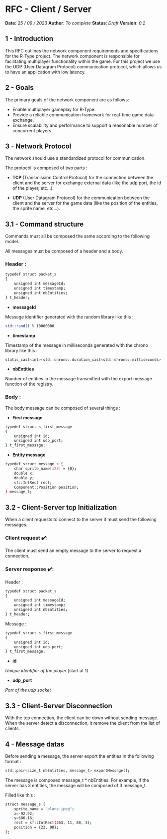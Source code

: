 # RFC - Client / Server

**Date:** *25 / 09 / 2023*
**Author**: *To complete*
**Status**: *Draft*
**Version:** *0.2*

## 1 - Introduction

This RFC outlines the network component requirements and specifications for the R-Type project. The network component is responsible for facilitating multiplayer functionality within the game.  For this project we use the UDP (User Datagram Protocol) communication protocol, which allows us to have an application with low latency.

## 2 - Goals

The primary goals of the network component are as follows:

- Enable multiplayer gameplay for R-Type.
- Provide a reliable communication framework for real-time game data exchange.
- Ensure scalability and performance to support a reasonable number of concurrent players.

## 3 - Network Protocol

The network should use a standardized protocol for communication.

The protocol is composed of two parts :

- **TCP** (Transmission Control Protocol) for the connection between the client and the server for exchange external data (like the udp port, the id of the player, etc...).

- **UDP** (User Datagram Protocol) for the communication between the client and the server for the game data (like the position of the entities, the sprite name, etc...).

## 3.1 - Command structure

Commands must all be composed the same according to the following model.

All messages must be composed of a header and a body.

### Header :

```bash
typedef struct packet_s
{
    unsigned int messageId;
    unsigned int timestamp;
    unsigned int nbEntities;
} t_header;
```

- **messageId**

Message identifier generated with the random library like this :

```bash
std::rand() % 10000000
```

- **timestamp**

Timestamp of the message in milliseconds generated with the chrono library like this :

```bash
static_cast<int>(std::chrono::duration_cast<std::chrono::milliseconds>(std::chrono::system_clock::now().time_since_epoch()).count() % 10000000);
```

- **nbEntities**

Number of entities in the message transmitted with the export message function of the registry.

### Body :

The body message can be composed of several things :

- **First message**

```bash
typedef struct s_first_message
{
    unsigned int id;
    unsigned int udp_port;
} t_first_message;
```

- **Entity message**

```bash
typedef struct message_s {
    char sprite_name[128] = {0};
    double x;
    double y;
    sf::IntRect rect;
    Component::Position position;
} message_t;
```

## 3.2 - Client-Server tcp Initialization

When a client requests to connect to the server it must send the following messages.

### Client request ✔️:

The client must send an empty message to the server to request a connection.

### Server response ✔️:

Header :
```bash
typedef struct packet_s
{
    unsigned int messageId;
    unsigned int timestamp;
    unsigned int nbEntities;
} t_header;
```

Message :
```bash
typedef struct s_first_message
{
    unsigned int id;
    unsigned int udp_port;
} t_first_message;
```

- **id**

*Unique identifier of the player* (start at 1)

- **udp_port**

*Port of the udp socket*

## 3.3 - Client-Server Disconnection

With the tcp connection, the client can be down without sending message. When the server detect a disconnection, it remove the client from the list of clients.

## 4 - Message datas

Before sending a message, the server export the entities in the following format :

```bash
std::pair<size_t nbEntities, message_t> exportMessage();
```

The message is composed message_t * nbEntities.
For example, if the server has 3 entities, the message will be composed of 3 message_t.

Filled like this :

```bash
struct message_s {
    sprite_name = "plane.jpeg";
    x=-92.92;
    y=686.16;
    rect = sf::IntRect(263, 11, 80, 3);
    position = {22, 98};
};
```
